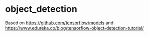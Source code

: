 # object_detection
Based on https://github.com/tensorflow/models and https://www.edureka.co/blog/tensorflow-object-detection-tutorial/
